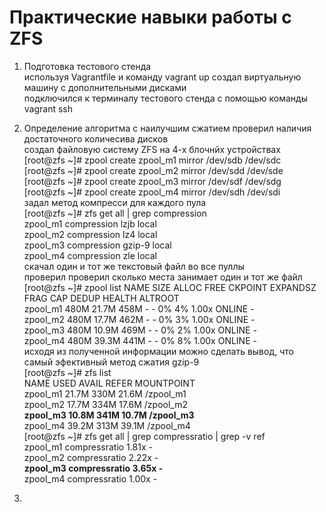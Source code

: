 # Практические навыки работы с ZFS  
  
1. Подготовка тестового стенда  
используя Vagrantfile и команду vagrant up создал виртуальную машину с дополнительными дисками  
подключился к терминалу тестового стенда с помощью команды vagrant ssh

2. Определение алгоритма с наилучшим сжатием
проверил наличия достаточного количесива дисков  
создал файловую систему ZFS на 4-х блочнйх устройствах  
[root@zfs ~]# zpool create zpool_m1 mirror /dev/sdb /dev/sdc  
[root@zfs ~]# zpool create zpool_m2 mirror /dev/sdd /dev/sde  
[root@zfs ~]# zpool create zpool_m3 mirror /dev/sdf /dev/sdg  
[root@zfs ~]# zpool create zpool_m4 mirror /dev/sdh /dev/sdi  
задал метод компресси для каждого пула  
[root@zfs ~]# zfs get all | grep compression  
zpool_m1  compression           lzjb                   local  
zpool_m2  compression           lz4                    local  
zpool_m3  compression           gzip-9                 local  
zpool_m4  compression           zle                    local  
скачал один и тот же текстовый файл во все пуллы  
проверил проверил сколько места занимает один и тот же файл   
[root@zfs ~]# zpool list
NAME       SIZE  ALLOC   FREE  CKPOINT  EXPANDSZ   FRAG    CAP  DEDUP    HEALTH  ALTROOT  
zpool_m1   480M  21.7M   458M        -         -     0%     4%  1.00x    ONLINE  -  
zpool_m2   480M  17.7M   462M        -         -     0%     3%  1.00x    ONLINE  -  
zpool_m3   480M  10.9M   469M        -         -     0%     2%  1.00x    ONLINE  -  
zpool_m4   480M  39.3M   441M        -         -     0%     8%  1.00x    ONLINE  -  
исходя из полученной информации можно сделать вывод, что самый эфективный метод сжатия gzip-9   
[root@zfs ~]# zfs list  
NAME       USED  AVAIL     REFER  MOUNTPOINT  
zpool_m1  21.7M   330M     21.6M  /zpool_m1  
zpool_m2  17.7M   334M     17.6M  /zpool_m2  
**zpool_m3  10.8M   341M     10.7M  /zpool_m3**  
zpool_m4  39.2M   313M     39.1M  /zpool_m4  
[root@zfs ~]# zfs get all | grep compressratio | grep -v ref  
zpool_m1  compressratio         1.81x                  -  
zpool_m2  compressratio         2.22x                  -  
**zpool_m3  compressratio         3.65x                  -**  
zpool_m4  compressratio         1.00x                  -  
  
3. 

 
